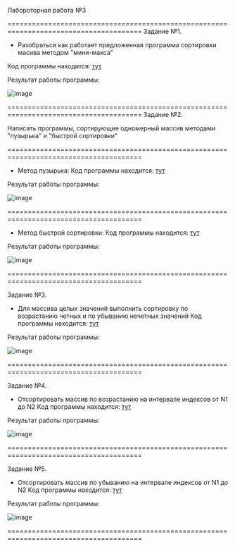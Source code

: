 Лабороторная работа №3

=======================================================================================
Задание №1.
- Разобраться как работает предложенная программа сортировки масива методом "мини-макса"

Код программы находится: [тут](./MinMaxSort.cpp)

Результат работы программы:

![image](https://github.com/drusch91/Lab_C/assets/119664059/39904a38-9686-402c-9bf2-9591b4ad2b21)

=======================================================================================
Задание №2.

Написать программы, сортирующие одномерный массив методами "пузырька" и "быстрой сортировки"

=======================================================================================

- Метод пузырька:
Код программы находится: [тут](./BubbleSort.cpp)

Результат работы программы:

![image](https://github.com/drusch91/Lab_C/assets/119664059/3ef4645c-3620-42d6-88c2-65f8d8050799)

=======================================================================================

- Метод быстрой сортировки:
Код программы находится: [тут](./QuickSort.cpp)

Результат работы программы:

![image](https://github.com/drusch91/Lab_C/assets/119664059/1aa32a08-7d6c-40eb-8aee-5fa211bb709e)

=======================================================================================

Задание №3.
- Для массива целых значений выполнить сортировку по возрастанию четных и по убыванию нечетных значений
Код программы находится: [тут](./sortedEvenOdd.cpp)

Результат работы программы:

![image](https://github.com/drusch91/Lab_C/assets/119664059/7989d592-2dad-4d53-9bb0-7b7060d0f13b)

=======================================================================================

Задание №4.
- Отсортировать массив по возрастанию на интервале индексов от N1 до N2
Код программы находится: [тут](./SortedSubArray.cpp)

Результат работы программы:

![image](https://github.com/drusch91/Lab_C/assets/119664059/6ac2d62b-2ac1-46bd-b6b6-31bfb426c6aa)

=======================================================================================

Задание №5.
- Отсортировать массив по убыванию на интервале индексов от N1 до N2
Код программы находится: [тут](./SortedSubArrayDesc.cpp)

Результат работы программы:

![image](https://github.com/drusch91/Lab_C/assets/119664059/98a6a93f-643a-4ed0-b45b-118435c01190)

=======================================================================================
